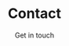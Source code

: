 ---
title: Contact
subtitle: Get in touch
content: >-
  Please complete the enquiry form and I’ll get back to you as soon as possible.


  Alternatively, you can email me at enquiries@blisscakeart.co.uk


  You can also find me on social media.
flavours: 
  - name: Vanilla
  - name: Other
thankYouTitle: Thank you!
thankYouText: Your enquiry has been sent.
---